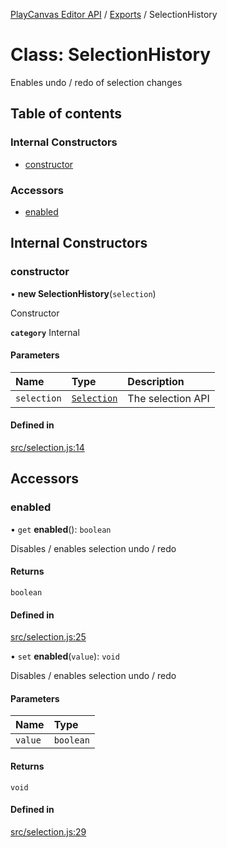 [PlayCanvas Editor API](../README.md) / [Exports](../modules.md) / SelectionHistory

# Class: SelectionHistory

Enables undo / redo of selection changes

## Table of contents

### Internal Constructors

- [constructor](SelectionHistory.md#constructor)

### Accessors

- [enabled](SelectionHistory.md#enabled)

## Internal Constructors

### constructor

• **new SelectionHistory**(`selection`)

Constructor

**`category`** Internal

#### Parameters

| Name | Type | Description |
| :------ | :------ | :------ |
| `selection` | [`Selection`](Selection.md) | The selection API |

#### Defined in

[src/selection.js:14](https://github.com/playcanvas/editor-api/blob/5ce3ac1/src/selection.js#L14)

## Accessors

### enabled

• `get` **enabled**(): `boolean`

Disables / enables selection undo / redo

#### Returns

`boolean`

#### Defined in

[src/selection.js:25](https://github.com/playcanvas/editor-api/blob/5ce3ac1/src/selection.js#L25)

• `set` **enabled**(`value`): `void`

Disables / enables selection undo / redo

#### Parameters

| Name | Type |
| :------ | :------ |
| `value` | `boolean` |

#### Returns

`void`

#### Defined in

[src/selection.js:29](https://github.com/playcanvas/editor-api/blob/5ce3ac1/src/selection.js#L29)
